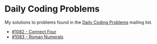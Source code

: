 # Daily Coding Problems

My solutions to problems found in the [Daily Coding Problems](https://www.dailycodingproblem.com/) mailing list.

* [#1082 - Connect Four](./1082)
* [#1083 - Roman Numerals](./1083)
